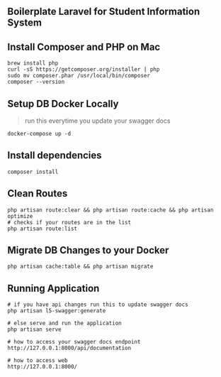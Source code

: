 ## Boilerplate Laravel for Student Information System
> 

## Install Composer and PHP on Mac

```
brew install php
curl -sS https://getcomposer.org/installer | php
sudo mv composer.phar /usr/local/bin/composer
composer --version
```

## Setup DB Docker Locally
> run this everytime you update your swagger docs
```
docker-compose up -d 
```

## Install dependencies
```
composer install
```

## Clean Routes
```
php artisan route:clear && php artisan route:cache && php artisan optimize
# checks if your routes are in the list
php artisan route:list 
```

## Migrate DB Changes to your Docker
```
php artisan cache:table && php artisan migrate
```

## Running Application

```
# if you have api changes run this to update swagger docs
php artisan l5-swagger:generate

# else serve and run the application
php artisan serve

# how to access your swagger docs endpoint
http://127.0.0.1:8000/api/documentation

# how to access web
http://127.0.0.1:8000/
```


